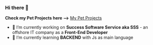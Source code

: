### Hi there 👋

<!--
**vantu98/vantu98** is a ✨ _special_ ✨ repository because its `README.md` (this file) appears on your GitHub profile. -->
**Check my Pet Projects here -->** [My Pet Projects](https://github.com/tunv-personal-project)
- 🔭 I’m currently working on **Success Software Service aka SSS** - an offshore IT company as a **Front-End Developer**
- 🌱 I’m currently learning **BACKEND** with Js as main language
<!-- 👯 I’m looking to collaborate on ...
- 🤔 I’m looking for help with ...
- 💬 Ask me about ...
- 📫 How to reach me: ...
- 😄 Pronouns: ...
- ⚡ Fun fact: ...
-->
